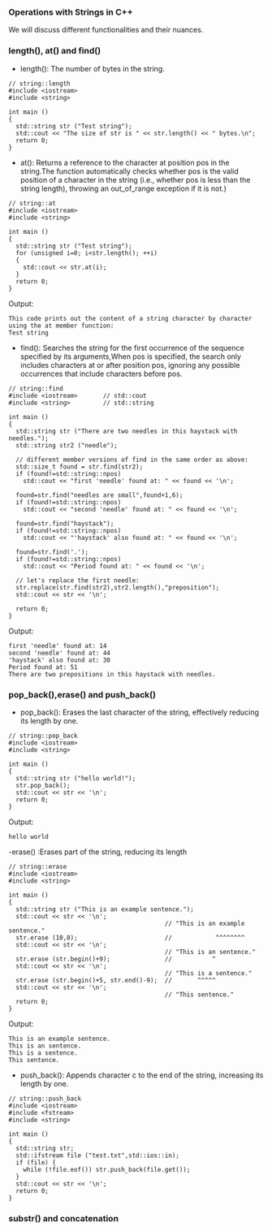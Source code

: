 ### Operations with Strings in C++
We will discuss different functionalities and their nuances.

### length(), at() and find()
- length(): The number of bytes in the string. 
```
// string::length
#include <iostream>
#include <string>

int main ()
{
  std::string str ("Test string");
  std::cout << "The size of str is " << str.length() << " bytes.\n";
  return 0;
}
```
- at(): Returns a reference to the character at position pos in the string.The function automatically checks whether pos is the valid position of a character in the string
(i.e., whether pos is less than the string length), throwing an out_of_range exception if it is not.)
```
// string::at
#include <iostream>
#include <string>

int main ()
{
  std::string str ("Test string");
  for (unsigned i=0; i<str.length(); ++i)
  {
    std::cout << str.at(i);
  }
  return 0;
}
```
Output:
```
This code prints out the content of a string character by character using the at member function:
Test string
```
- find(): Searches the string for the first occurrence of the sequence specified by its arguments,When pos is specified, the search only includes characters at or after position pos, ignoring any possible occurrences that include characters before pos.
```
// string::find
#include <iostream>       // std::cout
#include <string>         // std::string

int main ()
{
  std::string str ("There are two needles in this haystack with needles.");
  std::string str2 ("needle");

  // different member versions of find in the same order as above:
  std::size_t found = str.find(str2);
  if (found!=std::string::npos)
    std::cout << "first 'needle' found at: " << found << '\n';

  found=str.find("needles are small",found+1,6);
  if (found!=std::string::npos)
    std::cout << "second 'needle' found at: " << found << '\n';

  found=str.find("haystack");
  if (found!=std::string::npos)
    std::cout << "'haystack' also found at: " << found << '\n';

  found=str.find('.');
  if (found!=std::string::npos)
    std::cout << "Period found at: " << found << '\n';

  // let's replace the first needle:
  str.replace(str.find(str2),str2.length(),"preposition");
  std::cout << str << '\n';

  return 0;
}
```
Output: 
```
first 'needle' found at: 14
second 'needle' found at: 44
'haystack' also found at: 30
Period found at: 51
There are two prepositions in this haystack with needles.
```

### pop_back(),erase() and push_back()
- pop_back(): Erases the last character of the string, effectively reducing its length by one.
```
// string::pop_back
#include <iostream>
#include <string>

int main ()
{
  std::string str ("hello world!");
  str.pop_back();
  std::cout << str << '\n';
  return 0;
}
```
Output:
```
hello world
```
-erase() :Erases part of the string, reducing its length
```
// string::erase
#include <iostream>
#include <string>

int main ()
{
  std::string str ("This is an example sentence.");
  std::cout << str << '\n';
                                           // "This is an example sentence."
  str.erase (10,8);                        //            ^^^^^^^^
  std::cout << str << '\n';
                                           // "This is an sentence."
  str.erase (str.begin()+9);               //           ^
  std::cout << str << '\n';
                                           // "This is a sentence."
  str.erase (str.begin()+5, str.end()-9);  //       ^^^^^
  std::cout << str << '\n';
                                           // "This sentence."
  return 0;
}
```
Output:
```
This is an example sentence.
This is an sentence.
This is a sentence.
This sentence.
```
- push_back(): Appends character c to the end of the string, increasing its length by one.
```
// string::push_back
#include <iostream>
#include <fstream>
#include <string>

int main ()
{
  std::string str;
  std::ifstream file ("test.txt",std::ios::in);
  if (file) {
    while (!file.eof()) str.push_back(file.get());
  }
  std::cout << str << '\n';
  return 0;
}
```

### substr() and concatenation

